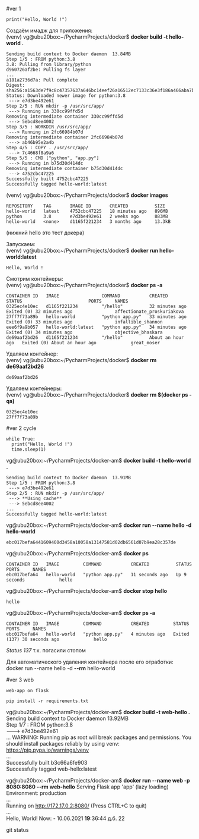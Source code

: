 #ver 1  
```
print("Hello, World !")
```

Создаём имадж для приложения:  
(venv) vg@ubu20box:~/PycharmProjects/docker$ **docker build -t hello-world .**  
```
Sending build context to Docker daemon  13.84MB
Step 1/5 : FROM python:3.8
3.8: Pulling from library/python
d960726af2be: Pulling fs layer 
...
a181a2736d7a: Pull complete 
Digest: sha256:a1563de7f9c8c47357637a646bc14eef26a16512ec7133c36e3f186a466aba7b
Status: Downloaded newer image for python:3.8
 ---> e7d3be492e61
Step 2/5 : RUN mkdir -p /usr/src/app/
 ---> Running in 330cc99ffd5d
Removing intermediate container 330cc99ffd5d
 ---> 5ebcd8ee4002
Step 3/5 : WORKDIR /usr/src/app/
 ---> Running in 2fc66984b07d
Removing intermediate container 2fc66984b07d
 ---> ab46b95e2a4b
Step 4/5 : COPY . /usr/src/app/
 ---> 7c4668f8a9a6
Step 5/5 : CMD ["python", "app.py"]
 ---> Running in b75d30d414dc
Removing intermediate container b75d30d414dc
 ---> 4752cbc47225
Successfully built 4752cbc47225
Successfully tagged hello-world:latest
```

(venv) vg@ubu20box:~/PycharmProjects/docker$ **docker images**
```
REPOSITORY    TAG       IMAGE ID       CREATED          SIZE
hello-world   latest    4752cbc47225   18 minutes ago   896MB
python        3.8       e7d3be492e61   2 weeks ago      883MB
hello-world   <none>    d1165f221234   3 months ago     13.3kB
```
(нижний hello это тест докера)  

Запускаем:  
(venv) vg@ubu20box:~/PycharmProjects/docker$ **docker run hello-world:latest**
```
Hello, World !
```

Смотрим контейнеры:  
(venv) vg@ubu20box:~/PycharmProjects/docker$ **docker ps -a**
```
CONTAINER ID   IMAGE                COMMAND           CREATED             STATUS                         PORTS     NAMES
0325ec4e10ec   d1165f221234         "/hello"          32 minutes ago      Exited (0) 32 minutes ago                affectionate_proskuriakova
27ff7f73a89b   hello-world          "python app.py"   33 minutes ago      Exited (0) 33 minutes ago                infallible_shannon
eee6f9a9b057   hello-world:latest   "python app.py"   34 minutes ago      Exited (0) 34 minutes ago                objective_bhaskara
de69aaf2bd26   d1165f221234         "/hello"          About an hour ago   Exited (0) About an hour ago             great_moser
```

Удаляем контейнер:  
(venv) vg@ubu20box:~/PycharmProjects/docker$ **docker rm de69aaf2bd26**
```
de69aaf2bd26
```
Удаляем контейнеры:  
(venv) vg@ubu20box:~/PycharmProjects/docker$ **docker rm $(docker ps -qa)**
```
0325ec4e10ec
27ff7f73a89b
```

#ver 2 cycle  
```
while True:  
  print("Hello, World !")  
  time.sleep(1)  
```

vg@ubu20box:~/PycharmProjects/docker-am$ **docker build -t hello-world .**  
```
Sending build context to Docker daemon  13.91MB  
Step 1/5 : FROM python:3.8  
 ---> e7d3be492e61  
Step 2/5 : RUN mkdir -p /usr/src/app/  
 ---> **Using cache**  
 ---> 5ebcd8ee4002  
...  
Successfully tagged hello-world:latest
```

vg@ubu20box:~/PycharmProjects/docker-am$ **docker run --name hello -d hello-world**
```
ebc017befa6441609400d3458a10058a13147581d02db6561d07b9ea28c357de
```

vg@ubu20box:~/PycharmProjects/docker-am$ **docker ps**
```
CONTAINER ID   IMAGE         COMMAND           CREATED          STATUS         PORTS     NAMES
ebc017befa64   hello-world   "python app.py"   11 seconds ago   Up 9 seconds             hello
```

vg@ubu20box:~/PycharmProjects/docker-am$ **docker stop hello**  
```
hello
```

vg@ubu20box:~/PycharmProjects/docker-am$ **docker ps -a**
```
CONTAINER ID   IMAGE         COMMAND           CREATED         STATUS                        PORTS     NAMES
ebc017befa64   hello-world   "python app.py"   4 minutes ago   Exited (137) 30 seconds ago             hello
```
_Status 137_ т.к. погасили стопом  

Для автоматического удаления контейнера после его отработки:  
docker run --name hello -d **--rm** hello-world

#ver 3  web  
```
web-app on flask  

pip install -r requirements.txt  
```

vg@ubu20box:~/PycharmProjects/docker-am$ **docker build -t web-hello .**
Sending build context to Docker daemon  13.92MB  
Step 1/7 : FROM python:3.8  
 ---> e7d3be492e61  
...
WARNING: Running pip as root will break packages and permissions. You should install packages reliably by using venv: https://pip.pypa.io/warnings/venv  
...  
Successfully built b3c66a6fe903  
Successfully tagged web-hello:latest  

vg@ubu20box:~/PycharmProjects/docker-am$ **docker run --name web -p 8080:8080 --rm web-hello**
  Serving Flask app 'app' (lazy loading)  
  Environment: production  
  ...  
  Running on http://172.17.0.2:8080/ (Press CTRL+C to quit)  
  ...  
  Hello, World! Now: - 10.06.2021 **19**:36:44 д.б. 22  

git status









